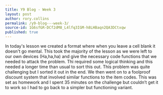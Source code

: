 ```yaml
---
title: Y9 Blog - Week 3
layout: post
author: rory.collins
permalink: /y9-blog---week-3/
source-id: 1G6sfGR-DCf2dM8_L4lfq3IGM-h8LHBaqn2QA3DCtxqw
published: true
---
```

In today's lesson we created a format where when you leave a cell blank it doesn't go mental. This took the majority of the lesson as we were left to our own devices (Ha,ha,ha) and give the necessary code functions that we needed to attack the problem. Thi required some logical thinking and this needed a longer time than usual to sort this out. This problem was quite challenging but I sorted it out in the end. We then went on to a foolproof discount system that involved similar functions to the item codes.  This was set as homework and I spent 35 minutes on the challenge but couldn’t get it to work so I had to go back to a simpler but functioning variant.

